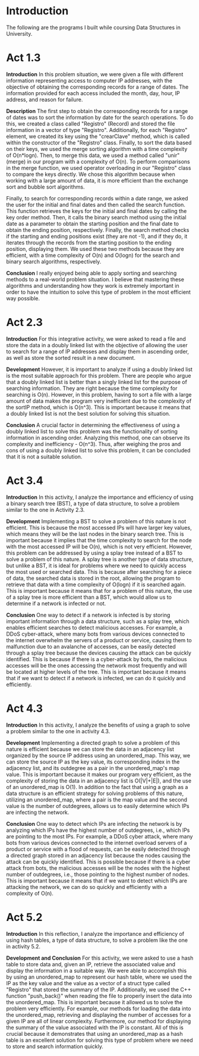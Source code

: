 # Introduction

The following are the programs I built while coursing Data Structures in University. 

# Act 1.3

**Introduction**
In this problem situation, we were given a file with different information representing access to computer IP addresses, with the objective of obtaining the corresponding records for a range of dates. The information provided for each access included the month, day, hour, IP address, and reason for failure.

**Description**
The first step to obtain the corresponding records for a range of dates was to sort the information by date for the search operations. To do this, we created a class called "Registro" (Record) and stored the file information in a vector of type "Registro". Additionally, for each "Registro" element, we created its key using the "crearClave" method, which is called within the constructor of the "Registro" class. Finally, to sort the data based on their keys, we used the merge sorting algorithm with a time complexity of O(n*logn). Then, to merge this data, we used a method called "unir" (merge) in our program with a complexity of O(n). To perform comparisons in the merge function, we used operator overloading in our "Registro" class to compare the keys directly. We chose this algorithm because when working with a large amount of data, it is more efficient than the exchange sort and bubble sort algorithms.

Finally, to search for corresponding records within a date range, we asked the user for the initial and final dates and then called the search function. This function retrieves the keys for the initial and final dates by calling the key order method. Then, it calls the binary search method using the initial date as a parameter to obtain the starting position and the final date to obtain the ending position, respectively. Finally, the search method checks if the starting and ending positions exist (they are not -1), and if they do, it iterates through the records from the starting position to the ending position, displaying them. We used these two methods because they are efficient, with a time complexity of O(n) and O(logn) for the search and binary search algorithms, respectively.

**Conclusion**
I really enjoyed being able to apply sorting and searching methods to a real-world problem situation. I believe that mastering these algorithms and understanding how they work is extremely important in order to have the intuition to solve this type of problem in the most efficient way possible.

# Act 2.3

**Introduction**
For this integrative activity, we were asked to read a file and store the data in a doubly linked list with the objective of allowing the user to search for a range of IP addresses and display them in ascending order, as well as store the sorted result in a new document.

**Development**
However, it is important to analyze if using a doubly linked list is the most suitable approach for this problem. There are people who argue that a doubly linked list is better than a singly linked list for the purpose of searching information. They are right because the time complexity for searching is O(n). However, in this problem, having to sort a file with a large amount of data makes the program very inefficient due to the complexity of the sortIP method, which is O(n^3). This is important because it means that a doubly linked list is not the best solution for solving this situation.

**Conclusion**
A crucial factor in determining the effectiveness of using a doubly linked list to solve this problem was the functionality of sorting information in ascending order. Analyzing this method, one can observe its complexity and inefficiency - O(n^3). Thus, after weighing the pros and cons of using a doubly linked list to solve this problem, it can be concluded that it is not a suitable solution.

# Act 3.4

**Introduction**
In this activity, I analyze the importance and efficiency of using a binary search tree (BST), a type of data structure, to solve a problem similar to the one in Activity 2.3.

**Development**
Implementing a BST to solve a problem of this nature is not efficient. This is because the most accessed IPs will have larger key values, which means they will be the last nodes in the binary search tree. This is important because it implies that the time complexity to search for the node with the most accessed IP will be O(n), which is not very efficient. However, this problem can be addressed by using a splay tree instead of a BST to solve a problem of this nature. A splay tree is another type of data structure, but unlike a BST, it is ideal for problems where we need to quickly access the most used or searched data. This is because after searching for a piece of data, the searched data is stored in the root, allowing the program to retrieve that data with a time complexity of O(logn) if it is searched again. This is important because it means that for a problem of this nature, the use of a splay tree is more efficient than a BST, which would allow us to determine if a network is infected or not.

**Conclusion**
One way to detect if a network is infected is by storing important information through a data structure, such as a splay tree, which enables efficient searches to detect malicious accesses. For example, a DDoS cyber-attack, where many bots from various devices connected to the internet overwhelm the servers of a product or service, causing them to malfunction due to an avalanche of accesses, can be easily detected through a splay tree because the devices causing the attack can be quickly identified. This is because if there is a cyber-attack by bots, the malicious accesses will be the ones accessing the network most frequently and will be located at higher levels of the tree. This is important because it means that if we want to detect if a network is infected, we can do it quickly and efficiently.

# Act 4.3 

**Introduction**
In this activity, I analyze the benefits of using a graph to solve a problem similar to the one in activity 4.3.

**Development**
Implementing a directed graph to solve a problem of this nature is efficient because we can store the data in an adjacency list organized by the source IP address using an unordered_map. This way, we can store the source IP as the key value, its corresponding index in the adjacency list, and its outdegree as a pair in the unordered_map's map value. This is important because it makes our program very efficient, as the complexity of storing the data in an adjacency list is O(|V|+|E|), and the use of an unordered_map is O(1). In addition to the fact that using a graph as a data structure is an efficient strategy for solving problems of this nature, utilizing an unordered_map, where a pair is the map value and the second value is the number of outdegrees, allows us to easily determine which IPs are infecting the network.

**Conclusion**
One way to detect which IPs are infecting the network is by analyzing which IPs have the highest number of outdegrees, i.e., which IPs are pointing to the most IPs. For example, a DDoS cyber attack, where many bots from various devices connected to the internet overload servers of a product or service with a flood of requests, can be easily detected through a directed graph stored in an adjacency list because the nodes causing the attack can be quickly identified. This is possible because if there is a cyber attack from bots, the malicious accesses will be the nodes with the highest number of outdegrees, i.e., those pointing to the highest number of nodes. This is important because it means that if we want to detect which IPs are attacking the network, we can do so quickly and efficiently with a complexity of O(n).

# Act 5.2

**Introduction**
In this reflection, I analyze the importance and efficiency of using hash tables, a type of data structure, to solve a problem like the one in activity 5.2.

**Development and Conclusion**
For this activity, we were asked to use a hash table to store data and, given an IP, retrieve the associated value and display the information in a suitable way. We were able to accomplish this by using an unordered_map to represent our hash table, where we used the IP as the key value and the value as a vector of a struct type called "Registro" that stored the summary of the IP. Additionally, we used the C++ function "push_back()" when reading the file to properly insert the data into the unordered_map. This is important because it allowed us to solve the problem very efficiently. For example, our methods for loading the data into the unordered_map, retrieving and displaying the number of accesses for a given IP are all of linear complexity. Furthermore, our method for displaying the summary of the value associated with the IP is constant. All of this is crucial because it demonstrates that using an unordered_map as a hash table is an excellent solution for solving this type of problem where we need to store and search information quickly.
